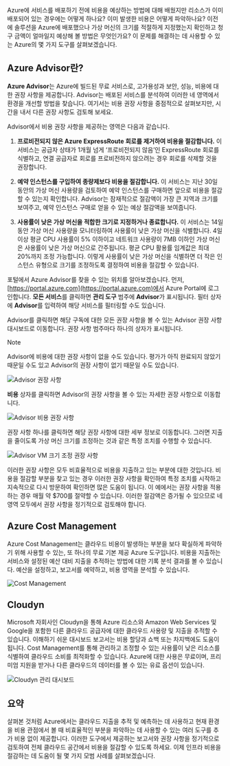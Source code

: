 Azure에 서비스를 배포하기 전에 비용을 예상하는 방법에 대해 배웠지만 리소스가 이미 배포되어 있는 경우에는 어떻게 하나요? 이미 발생한 비용은 어떻게 파악하나요? 이전에 솔루션을 Azure에 배포했으나 가상 머신의 크기를 적절하게 지정했는지 확인하고 청구 금액이 얼마일지 예상해 볼 방법은 무엇인가요? 이 문제를 해결하는 데 사용할 수 있는 Azure의 몇 가지 도구를 살펴보겠습니다.

## <a name="what-is-azure-advisor"></a>Azure Advisor란? 

**Azure Advisor**는 Azure에 빌드된 무료 서비스로, 고가용성과 보안, 성능, 비용에 대한 권장 사항을 제공합니다. Advisor는 배포된 서비스를 분석하여 이러한 네 영역에서 환경을 개선할 방법을 찾습니다. 여기서는 비용 권장 사항을 중점적으로 살펴보지만, 시간을 내서 다른 권장 사항도 검토해 보세요.

Advisor에서 비용 권장 사항을 제공하는 영역은 다음과 같습니다. 

1. **프로비전되지 않은 Azure ExpressRoute 회로를 제거하여 비용을 절감합니다.** 
    이 서비스는 공급자 상태가 1개월 넘게 ‘프로비전되지 않음’인 ExpressRoute 회로를 식별하고, 연결 공급자로 회로를 프로비전하지 않으려는 경우 회로를 삭제할 것을 권장합니다.

2. **예약 인스턴스를 구입하여 종량제보다 비용을 절감합니다.** 
    이 서비스는 지난 30일 동안의 가상 머신 사용량을 검토하여 예약 인스턴스를 구매하면 앞으로 비용을 절감할 수 있는지 확인합니다. Advisor는 잠재적으로 절감액이 가장 큰 지역과 크기를 보여주고, 예약 인스턴스 구매로 얻을 수 있는 예상 절감액을 보여줍니다.
    
3. **사용률이 낮은 가상 머신을 적합한 크기로 지정하거나 종료합니다.** 
    이 서비스는 14일 동안 가상 머신 사용량을 모니터링하여 사용률이 낮은 가상 머신을 식별합니다. 4일 이상 평균 CPU 사용률이 5% 이하이고 네트워크 사용량이 7MB 이하인 가상 머신은 사용률이 낮은 가상 머신으로 간주됩니다. 평균 CPU 활용률 임계값은 최대 20%까지 조정 가능합니다. 이렇게 사용률이 낮은 가상 머신을 식별하면 더 작은 인스턴스 유형으로 크기를 조정하도록 결정하여 비용을 절감할 수 있습니다.

포털에서 Azure Advisor를 찾을 수 있는 위치를 알아보겠습니다. 먼저, [https://portal.azure.com](https://portal.azure.com)에서 Azure Portal에 로그인합니다. **모든 서비스**를 클릭하면 **관리 도구** 범주에 **Advisor**가 표시됩니다. 필터 상자에 **Advisor**를 입력하여 해당 서비스를 필터링할 수도 있습니다. 

Advisor를 클릭하면 해당 구독에 대한 모든 권장 사항을 볼 수 있는 Advisor 권장 사항 대시보드로 이동합니다. 권장 사항 범주마다 하나의 상자가 표시됩니다. 

> [!NOTE]
> Advisor에 비용에 대한 권장 사항이 없을 수도 있습니다. 평가가 아직 완료되지 않았기 때문일 수도 있고 Advisor의 권장 사항이 없기 때문일 수도 있습니다.

![Advisor 권장 사항](../images/advisor-recommendations.png)

**비용** 상자를 클릭하면 Advisor의 권장 사항을 볼 수 있는 자세한 권장 사항으로 이동합니다.

![Advisor 비용 권장 사항](../images/advisor-cost-recommendations.png)

권장 사항 하나를 클릭하면 해당 권장 사항에 대한 세부 정보로 이동합니다. 그러면 지출을 줄이도록 가상 머신 크기를 조정하는 것과 같은 특정 조치를 수행할 수 있습니다.

![Advisor VM 크기 조정 권장 사항](../images/advisor-resize-vm.png)

이러한 권장 사항은 모두 비효율적으로 비용을 지출하고 있는 부분에 대한 것입니다. 비용을 절감할 부분을 찾고 있는 경우 이러한 권장 사항을 확인하여 특정 조치를 시작하고 지속적으로 다시 방문하여 확인하면 많은 도움이 됩니다. 이 예에서는 권장 사항을 적용하는 경우 매월 약 $700를 절약할 수 있습니다. 이러한 절감액은 증가될 수 있으므로 네 영역 모두에서 권장 사항을 정기적으로 검토해야 합니다.

## <a name="azure-cost-management"></a>Azure Cost Management

Azure Cost Management는 클라우드 비용이 발생하는 부분을 보다 확실하게 파악하기 위해 사용할 수 있는, 또 하나의 무료 기본 제공 Azure 도구입니다. 비용을 지출하는 서비스와 설정된 예산 대비 지출을 추적하는 방법에 대한 기록 분석 결과를 볼 수 있습니다. 예산을 설정하고, 보고서를 예약하고, 비용 영역을 분석할 수 있습니다.

![Cost Management](../images/cost-management.png)

## <a name="cloudyn"></a>Cloudyn 

Microsoft 자회사인 Cloudyn을 통해 Azure 리소스와 Amazon Web Services 및 Google을 포함한 다른 클라우드 공급자에 대한 클라우드 사용량 및 지출을 추적할 수 있습니다. 이해하기 쉬운 대시보드 보고서는 비용 할당과 쇼백 또는 차지백에도 도움이 됩니다. Cost Management를 통해 관리하고 조정할 수 있는 사용률이 낮은 리소스를 식별하여 클라우드 소비를 최적화할 수 있습니다. Azure에 대한 사용은 무료이며, 프리미엄 지원을 받거나 다른 클라우드의 데이터를 볼 수 있는 유료 옵션이 있습니다. 

![Cloudyn 관리 대시보드](../images/cloudyn-mgt-dash.png)

## <a name="summary"></a>요약

살펴본 것처럼 Azure에서는 클라우드 지출을 추적 및 예측하는 데 사용하고 현재 환경을 비용 관점에서 볼 때 비효율적인 부분을 파악하는 데 사용할 수 있는 여러 도구를 추가 비용 없이 제공합니다. 이러한 도구에서 제공하는 보고서와 권장 사항을 정기적으로 검토하여 전체 클라우드 공간에서 비용을 절감할 수 있도록 하세요. 이제 인프라 비용을 절감하는 데 도움이 될 몇 가지 모범 사례를 살펴보겠습니다.
